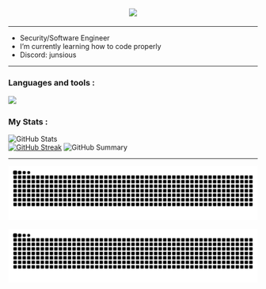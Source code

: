<h3 align="center">
  <img src="https://readme-typing-svg.herokuapp.com/?font=Righteous&size=45&center=true&vCenter=true&width=1600&height=80&duration=5000&color=9d7cd8&lines=Hello!+I'm+Junsious+" />
</h3>

---
-  Security/Software Engineer
-  I’m currently learning how to code properly
-  Discord: junsious
---
### Languages and tools :

[![](https://skillicons.dev/icons?i=rust,c,cpp,bash,qt,css,linux,neovim,py,html,vscode,cmake,&theme=dark)](https://skillicons.dev)


### My Stats : 
![GitHub Stats](http://github-profile-summary-cards.vercel.app/api/cards/stats?username=Junsious&theme=tokyonight)  
[![GitHub Streak](https://github-readme-streak-stats.herokuapp.com?user=Junsious&theme=tokyonight&hide_border=true&date_format=j%20M%5B%20Y%5D&card_width=480)](https://git.io/streak-stats)
![GitHub Summary](http://github-profile-summary-cards.vercel.app/api/cards/profile-details?username=Junsious&theme=tokyonight)

---

![github contribution grid snake animation](https://raw.githubusercontent.com/Junsious/Junsious/snake/github-contribution-grid-snake-dark.svg#gh-dark-mode-only)

![github contribution grid snake animation](https://raw.githubusercontent.com/Junsious/Junsious/snake/github-contribution-grid-snake.svg#gh-light-mode-only)


